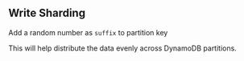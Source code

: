 ## Write Sharding
Add a random number as `suffix` to partition key
  
This will help distribute the data evenly across DynamoDB partitions.